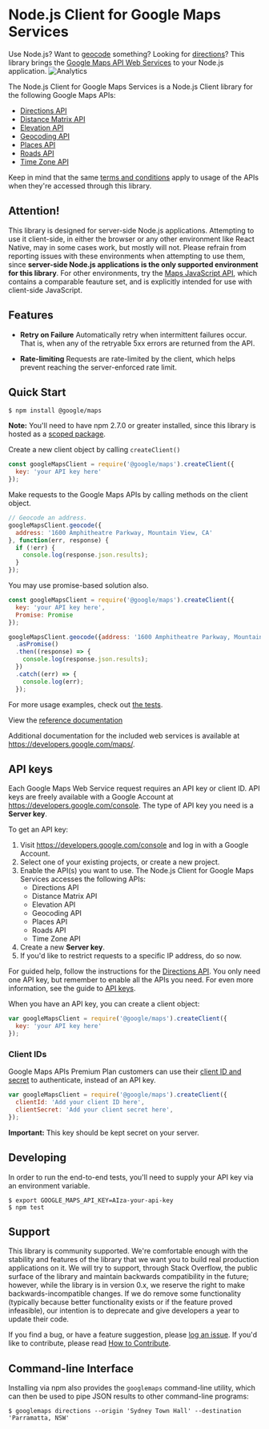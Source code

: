 Node.js Client for Google Maps Services
=======================================

Use Node.js? Want to [geocode][Geocoding API] something? Looking
for [directions][Directions API]?
This library brings the [Google Maps API Web Services] to your Node.js
application. ![Analytics](https://maps-ga-beacon.appspot.com/UA-12846745-20/google-maps-services-js/readme?pixel)

The Node.js Client for Google Maps Services is a Node.js Client library
for the following Google Maps APIs:

 - [Directions API]
 - [Distance Matrix API]
 - [Elevation API]
 - [Geocoding API]
 - [Places API]
 - [Roads API]
 - [Time Zone API]

Keep in mind that the same [terms and conditions](https://developers.google.com/maps/terms)
apply to usage of the APIs when they're accessed through this library.

## Attention!

This library is designed for server-side Node.js applications. Attempting to use it client-side, in either the browser or any other environment like React Native, may in some cases work, but mostly will not. Please refrain from reporting issues with these environments when attempting to use them, since **server-side Node.js applications is the only supported environment for this library**. For other environments, try the [Maps JavaScript API], which contains a comparable feauture set, and is explicitly intended for use with client-side JavaScript.

## Features

 - **Retry on Failure** Automatically retry when intermittent failures occur.
   That is, when any of the retryable 5xx errors are returned from the API.

 - **Rate-limiting** Requests are rate-limited by the client, which helps
   prevent reaching the server-enforced rate limit.

## Quick Start

    $ npm install @google/maps

**Note:** You'll need to have npm 2.7.0 or greater installed, since this library is hosted as a
[scoped package](https://docs.npmjs.com/getting-started/scoped-packages).

Create a new client object by calling `createClient()`

```js
const googleMapsClient = require('@google/maps').createClient({
  key: 'your API key here'
});
```

Make requests to the Google Maps APIs by calling methods on the client object.

```js
// Geocode an address.
googleMapsClient.geocode({
  address: '1600 Amphitheatre Parkway, Mountain View, CA'
}, function(err, response) {
  if (!err) {
    console.log(response.json.results);
  }
});
```

You may use promise-based solution also.

```js
const googleMapsClient = require('@google/maps').createClient({
  key: 'your API key here',
  Promise: Promise
});

googleMapsClient.geocode({address: '1600 Amphitheatre Parkway, Mountain View, CA'})
  .asPromise()
  .then((response) => {
    console.log(response.json.results);
  })
  .catch((err) => {
    console.log(err);
  });
```

For more usage examples, check out [the tests](spec/e2e/).

View the [reference documentation](https://googlemaps.github.io/google-maps-services-js/docs/)

Additional documentation for the included web services is available at
https://developers.google.com/maps/.

## API keys

Each Google Maps Web Service request requires an API key or client ID. API keys
are freely available with a Google Account at
https://developers.google.com/console. The type of API key you need is a
**Server key**.

To get an API key:

 1. Visit https://developers.google.com/console and log in with
    a Google Account.
 1. Select one of your existing projects, or create a new project.
 1. Enable the API(s) you want to use. The Node.js Client for Google Maps Services
    accesses the following APIs:
    * Directions API
    * Distance Matrix API
    * Elevation API
    * Geocoding API
    * Places API
    * Roads API
    * Time Zone API
 1. Create a new **Server key**.
 1. If you'd like to restrict requests to a specific IP address, do so now.

For guided help, follow the instructions for the [Directions API][directions-key]. You only need one API key, but
remember to enable all the APIs you need.
For even more information, see the guide to [API keys][apikey].

When you have an API key, you can create a client object:

```js
var googleMapsClient = require('@google/maps').createClient({
  key: 'your API key here'
});
```

### Client IDs

Google Maps APIs Premium Plan customers can use their [client ID and secret][clientid] to authenticate,
instead of an API key.

```js
var googleMapsClient = require('@google/maps').createClient({
  clientId: 'Add your client ID here',
  clientSecret: 'Add your client secret here',
});
```

**Important:** This key should be kept secret on your server.

## Developing

In order to run the end-to-end tests, you'll need to supply your API key via an
environment variable.

    $ export GOOGLE_MAPS_API_KEY=AIza-your-api-key
    $ npm test

## Support

This library is community supported. We're comfortable enough with the
stability and features of the library that we want you to build real
production applications on it. We will try to support, through Stack
Overflow, the public surface of the library and maintain
backwards compatibility in the future; however, while the library is in
version 0.x, we reserve the right to make backwards-incompatible
changes. If we do remove some functionality (typically because better
functionality exists or if the feature proved infeasible), our intention
is to deprecate and give developers a year to update their code.

If you find a bug, or have a feature suggestion, please
[log an issue][issues]. If you'd like to contribute, please read
[How to Contribute][contrib].

## Command-line Interface

Installing via npm also provides the `googlemaps` command-line utility,
which can then be used to pipe JSON results to other command-line programs:

```
$ googlemaps directions --origin 'Sydney Town Hall' --destination 'Parramatta, NSW'
```

[apikey]: https://developers.google.com/maps/faq#keysystem
[clientid]: https://developers.google.com/maps/documentation/business/webservices/auth

[Google Maps API Web Services]: https://developers.google.com/maps/apis-by-platform#web_service_apis
[Directions API]: https://developers.google.com/maps/documentation/directions/
[directions-key]: https://developers.google.com/maps/documentation/directions/get-api-key#key
[Distance Matrix API]: https://developers.google.com/maps/documentation/distancematrix/
[Elevation API]: https://developers.google.com/maps/documentation/elevation/
[Geocoding API]: https://developers.google.com/maps/documentation/geocoding/
[Time Zone API]: https://developers.google.com/maps/documentation/timezone/
[Roads API]: https://developers.google.com/maps/documentation/roads/
[Places API]: https://developers.google.com/places/web-service/

[issues]: https://github.com/googlemaps/google-maps-services-js/issues
[contrib]: https://github.com/googlemaps/google-maps-services-js/blob/master/CONTRIBUTING.md
[Maps JavaScript API]: https://developers.google.com/maps/documentation/javascript/
